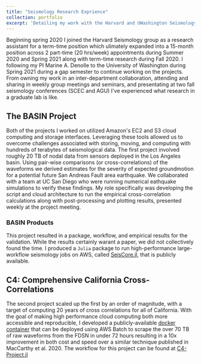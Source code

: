 ```yaml
---
title: "Seismology Research Exprience"
collection: portfolio
excerpt: 'Detailing my work with the Harvard and UWashington Seismology Groups<br/><img src='/images/all_j_photos/seismo-portfolio-pic.png' width = 500>'
---
```

Beginning spring 2020 I joined the Harvard Seismology group as a research assistant for a term-time position which ulimately expanded into a 15-month position across 2 part-time (20 hrs/week) appointments during Summer 2020 and Spring 2021 along with term-time research during Fall 2020. I following my PI Marine A. Denolle to the University of Washington during Spring 2021 during a gap semester to continue working on the projects. From owning my work in an inter-department collaboration, attending and sharing in weekly group meetings and seminars, and presentating at two fall seismology conferences (SCEC and AGU) I've experienced what research in a graduate lab is like.

## The BASIN Project
Both of the projects I worked on utilized Amazon's EC2 and S3 cloud computing and storage interfaces. Leveraging these tools allowed us to overcome challenges associated with storing, moving, and computing with hundreds of terabytes of seismological data. The first project involved roughly 20 TB of nodal data from sensors deployed in the Los Angeles basin. Using pair-wise comparisons (or cross-correlations) of the waveforms we derived estimates for the severity of expected groundmotion for a potential future San Andreas Fault area earthquake. We collaborated with a team at UC San Diego who were running numerical eathquake simulations to verify these findings. My role specifically was developing the script and cloud architecture to run the empirical cross-correlation calculations along with post-processing and plotting results, presented weekly at the project meeting.

### BASIN Products
This project resulted in a package, workflow, and empirical results for the validation. While the results certainly warant a paper, we did not collectively found the time. I produced a `Julia` package to run high-performance large-workflow seismology jobs on AWS, called [SeisCore.jl](https://github.com/Julians42/SeisCore.jl), that is publicly available. 


## C4: Comprehensive California Cross-Correlations
The second project scaled up the first by an order of magnitude, with a target of computing 20 years of cross correlations for all of California. With the goal of making high performance cloud computing both more accessible and reproducible, I developed a publicly-available [docker container](https://hub.docker.com/repository/docker/vtskier/download_iris) that can be deployed using AWS Batch to scrape the over 70 TB of raw waveforms from the FDSN in under 72 hours resulting in a 10x improvement in both cost and speed over a similar technique published in MacCarthy et al. 2020. The workflow for this project can be found at [C4-Project.jl](https://github.com/Julians42/C4-Project.jl)